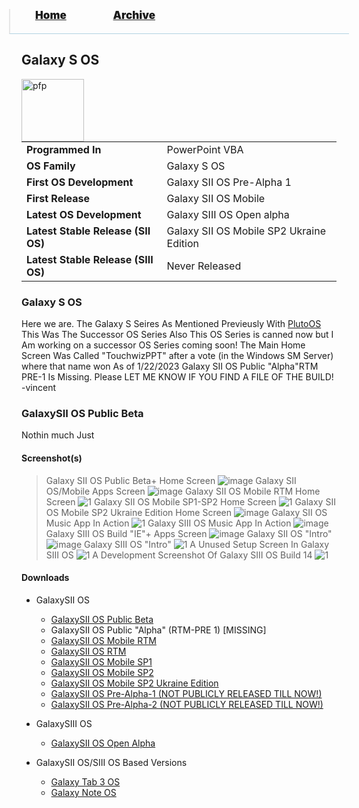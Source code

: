 <blockquote style="background: #0000;border-bottom: 1px solid #B2D2E1;height: 30px;margin: 0 -20px 20px;padding: 0px 20px 9px 40px;">
  <p style=""><a href="https://pptos-org.github.io/pptos/" style="font-size: 17px;font-weight: 900;font-style: normal;text-shadow: rgba(255,255,255,0.9) 0 1px 0;">Home</a>&nbsp;&nbsp;&nbsp;&nbsp;&nbsp;&nbsp;&nbsp;&nbsp;&nbsp;&nbsp;&nbsp;&nbsp;&nbsp;&nbsp;&nbsp;&nbsp;&nbsp;&nbsp;
    <a href="https://pptos-org.github.io/pptos/archive/" style="font-size: 17px;font-weight: 900;font-style: normal;text-shadow: rgba(255,255,255,0.9) 0 1px 0;">Archive</a>
  </p>
</blockquote>

## Galaxy S OS

<a>
  <img align="left" height="100" alt="pfp" src="https://cdn.discordapp.com/emojis/916636651885826099.webp?size=44&quality=lossless" />
</a>

|                           |                               |
| ------------------------- | ----------------------------- |
| **Programmed In**         | PowerPoint VBA                |
| **OS Family**             | Galaxy S OS                   |
| **First OS Development**  | Galaxy SII OS Pre-Alpha 1     |
| **First Release**         | Galaxy SII OS Mobile          |
| **Latest OS Development** | Galaxy SIII OS Open alpha     |
| **Latest Stable Release (SII OS)** | Galaxy SII OS Mobile SP2 Ukraine Edition|
| **Latest Stable Release (SIII OS)** |Never Released|

### Galaxy S OS
Here we are.
The Galaxy S Seires
As Mentioned Previeusly With [PlutoOS](https://pptos-org.github.io/pptos/wiki/PlutoOS)
This Was The Successor OS Series
Also This OS Series is canned now but I Am working on a successor OS Series coming soon! The Main Home Screen Was Called "TouchwizPPT" after a vote (in the Windows SM Server) where that name won
As of 1/22/2023 Galaxy SII OS Public "Alpha"RTM PRE-1 Is Missing.
Please LET ME KNOW IF YOU FIND A FILE OF THE BUILD! -vincent

### GalaxySII OS Public Beta

Nothin much
Just 

#### Screenshot(s)

> Galaxy SII OS Public Beta+ Home Screen
![image](https://user-images.githubusercontent.com/90470156/213931063-37533516-173f-4aa4-b6c4-81079ffb2330.png)
> Galaxy SII OS/Mobile Apps Screen
![image](https://user-images.githubusercontent.com/90470156/213931043-73670ae7-0f9c-4d31-b129-22b0531cc2a3.png)
> Galaxy SII OS Mobile RTM Home Screen
![1](https://raw.githubusercontent.com/Vincent392/Galaxy-S-Series-Update-Sever/Beta-brach/Screenshot_20230122-172744_PowerPoint.jpg)
> Galaxy SII OS Mobile SP1-SP2 Home Screen
![1](https://raw.githubusercontent.com/Vincent392/Galaxy-S-Series-Update-Sever/Beta-brach/Screenshot_20230122-172823_PowerPoint.jpg)
> Galaxy SII OS Mobile SP2 Ukraine Edition Home Screen
![image](https://user-images.githubusercontent.com/90470156/213930191-7de6273a-e2c8-4929-87fe-ca99a5a9b8f7.png)
> Galaxy SII OS Music App In Action
![1](https://cdn.discordapp.com/attachments/844849570843197460/910920898771574864/unknown.png)
> Galaxy SIII OS Music App In Action
![image](https://user-images.githubusercontent.com/90470156/213928001-577bec6d-65df-42a8-8ce0-70a867d6f7ad.png)
> Galaxy SIII OS Build "IE"+ Apps Screen
![image](https://user-images.githubusercontent.com/90470156/213927907-2b35e27a-3cbf-44af-9f94-9c80738123eb.png)
> Galaxy SII OS "Intro"
![image](https://user-images.githubusercontent.com/90470156/213928162-106c1cc7-f29b-4caa-91d8-968e95932c01.png)
> Galaxy SIII OS "Intro"
![1](https://cdn.discordapp.com/attachments/844849570843197460/951507824729550879/SPOILER_unknown.png)
> A Unused Setup Screen In Galaxy SIII OS
![1](https://cdn.discordapp.com/attachments/844849570843197460/1066757672080261170/image.png)
> A Development Screenshot Of Galaxy SIII OS Build 14
![1](https://cdn.discordapp.com/attachments/909844833156337736/998158288350871575/unknown.png)



#### Downloads

- GalaxySII OS  
    - [GalaxySII OS Public Beta](https://archive.org/download/PPTOS-galaxy-sii-os-pb/Galaxy_SII_OS_PB.zip/Galaxy%20SII%20OS.ppsm)
    - GalaxySII OS Public "Alpha" (RTM-PRE 1) [MISSING]
    - [GalaxySII OS Mobile RTM](https://archive.org/download/PPTOS-galaxy-sii-os-rtm/Galaxy_SII_OS_RTM.zip/Galaxy%20SII%20OS%20RTM.ppsm)
    - [GalaxySII OS RTM](https://archive.org/download/PPTOS-galaxy-sii-os-rtm/Galaxy_SII_OS_RTM.zip/Galaxy%20SII%20OS%20RTM.ppsm)
    - [GalaxySII OS Mobile SP1](https://archive.org/download/PPTOS-galaxy-sii-os-mobile-sp-1/Galaxy_SII_OS_Mobile_SP1.zip/Galaxy%20SII%20OS%20Mobile%20SP1.ppsm)
    - [GalaxySII OS Mobile SP2](https://archive.org/download/PPTOS-galaxy-sii-os-mobile-sp-2/Galaxy_SII_OS_Mobile_SP2.zip/Galaxy%20SII%20OS%20Mobile%20SP2.ppsm)
    - [GalaxySII OS Mobile SP2 Ukraine Edition](https://archive.org/download/PPTOS-galaxy-sii-os-mobile-sp-2-ukraine-edition-rtm/Galaxy_SII_OS_Mobile_SP2_Ukraine_Edition_RTM.zip/Galaxy%20SII%20OS%20Mobile%20SP2%20Ukraine%20Edition%20RTM.ppsx)
    - [GalaxySII OS Pre-Alpha-1 (NOT PUBLICLY RELEASED TILL NOW!)](https://archive.org/download/PPTOS-galaxy-sii-os-pre-alpha-1/Galaxy_SII_OS-pre-alpha-1.zip/Galaxy%20SII%20OS.ppsm)
    - [GalaxySII OS Pre-Alpha-2 (NOT PUBLICLY RELEASED TILL NOW!)](https://archive.org/download/PPTOS-galaxy-sii-os-pre-alpha-2/Galaxy_SII_OS-pre-alpha-2.zip/Galaxy%20SII%20OS.ppsm)

- GalaxySIII OS
    - [GalaxySII OS Open Alpha](https://archive.org/download/PPTOS-galaxy-siii-os/Galaxy_SIII_OS.zip/Galaxy%20SIII%20OS%20Build%2015%20Open%20Alpha%20i9300.ppsm)
    
- GalaxySII OS/SIII OS Based Versions
     - [Galaxy Tab 3 OS](https://archive.org/download/PPTOS-galaxy-tab-3-os-biuld-13-i-9300/Galaxy%20Tab%203%20OS%20Biuld%2013%20i9300.ppsm)
     - [Galaxy Note OS](https://archive.org/download/PPTOS-galaxy-note-os/Galaxy_Note_OS.zip/Galaxy%20Note%20OS.ppsm)

<body style="background-image: url(https://raw.githubusercontent.com/hexa-one/pptos-wiki/gh-pages/assets/background/background.png);background-repeat: no-repeat;background-attachment: fixed;background-size: cover;">
